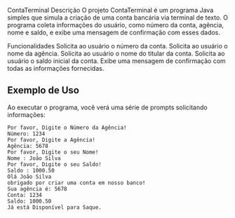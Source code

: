 ContaTerminal
Descrição
O projeto ContaTerminal é um programa Java simples que simula a criação de uma conta bancária via terminal de texto. O programa coleta informações do usuário, como número da conta, agência, nome e saldo, e exibe uma mensagem de confirmação com esses dados.

Funcionalidades
Solicita ao usuário o número da conta.
Solicita ao usuário o nome da agência.
Solicita ao usuário o nome do titular da conta.
Solicita ao usuário o saldo inicial da conta.
Exibe uma mensagem de confirmação com todas as informações fornecidas.

## Exemplo de Uso
Ao executar o programa, você verá uma série de prompts solicitando informações:

```
Por favor, Digite o Número da Agência!
Número: 1234
Por favor, Digite a Agência!
Agência: 5678
Por favor, Digite o seu Nome!
Nome : João Silva
Por favor, Digite o seu Saldo!
Saldo : 1000.50
Olá João Silva
obrigado por criar uma conta em nosso banco!
Sua agência é: 5678
Conta: 1234
Saldo: 1000.50
Já está Disponível para Saque.
```
